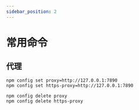 ```yaml
---
sidebar_position: 2
---
```


# 常用命令

## 代理

```shell
npm config set proxy=http://127.0.0.1:7890
npm config set https-proxy=http://127.0.0.1:7890

npm config delete proxy
npm config delete https-proxy
```
